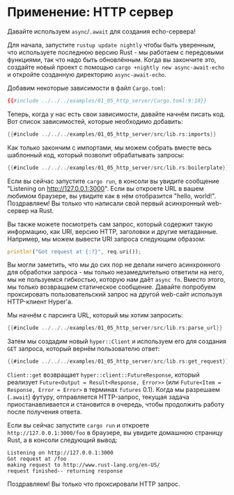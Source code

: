 # Применение: HTTP сервер

Давайте используем `async`/`.await` для создания echo-сервера!

Для начала, запустите `rustup update nightly` чтобы
быть уверенным, что используете последнюю версию Rust - мы
работаем с передовыми функциями, так что надо быть
обновлённым. Когда вы закончите это, создайте новый проект с
помощью `cargo +nightly new async-await-echo` и
откройте созданную директорию `async-await-echo`.

Добавим некоторые зависимости в файл `Cargo.toml`:

```toml
{{#include ../../../examples/01_05_http_server/Cargo.toml:9:18}}
```

Теперь, когда у нас есть свои зависимости, давайте начнём писать код. Вот список зависимостей, которые необходимо добавить:

```rust
{{#include ../../../examples/01_05_http_server/src/lib.rs:imports}}
```

Как только закончим с импортами, мы можем собрать вместе весь
шаблонный код, который позволит обрабатывать запросы:

```rust
{{#include ../../../examples/01_05_http_server/src/lib.rs:boilerplate}}
```

Если вы сейчас запустите `cargo run`, в консоли вы
увидите сообщение "Listening on http://127.0.0.1:3000". Если вы
откроете URL в вашем любимом браузере, вы увидите как в нём
отобразится "hello, world!". Поздравляем! Вы только что написали
свой первый асинхронный web-сервер на Rust.

Вы также можете посмотреть сам запрос, который содержит такую
информацию, как URI, версию HTTP, заголовки и другие
метаданные. Например, мы можем вывести URI запроса
следующим образом:

```rust
println!("Got request at {:?}", req.uri());
```

Вы могли заметить, что мы до сих пор не делали ничего
асинхронного для обработки запроса - мы только незамедлительно
ответили на него, мы не пользуемся гибкостью, которую нам даёт
`async fn`. Вместо этого, мы только возвращаем
статическое сообщение. Давайте попробуем проксировать
пользовательский запрос на другой web-сайт используя
HTTP-клиент Hyper'а.

Мы начнём с парсинга URL, который мы хотим запросить:

```rust
{{#include ../../../examples/01_05_http_server/src/lib.rs:parse_url}}
```

Затем мы создадим новый `hyper::Client` и
используем его для создания `GET` запроса, который
вернём пользователю ответ:

```rust
{{#include ../../../examples/01_05_http_server/src/lib.rs:get_request}}
```

`Client::get` возвращает
`hyper::client::FutureResponse`, который реализует
`Future<Output = Result<Response, Error>>`
(или `Future<Item = Response, Error = Error>` в
терминах `futures` 0.1). Когда мы разрешаем (`.await`)
футуру, отправляется HTTP-запрос, текущая задача
приостанавливается и становится в очередь, чтобы продолжить
работу после получения ответа.

Если вы сейчас запустите `cargo run` и откроете
`http://127.0.0.1:3000/foo` в браузере, вы увидите
домашнюю страницу Rust, а в консоли следующий вывод:

```
Listening on http://127.0.0.1:3000
Got request at /foo
making request to http://www.rust-lang.org/en-US/
request finished-- returning response
```

Поздравляем! Вы только что проксировали HTTP запрос.

